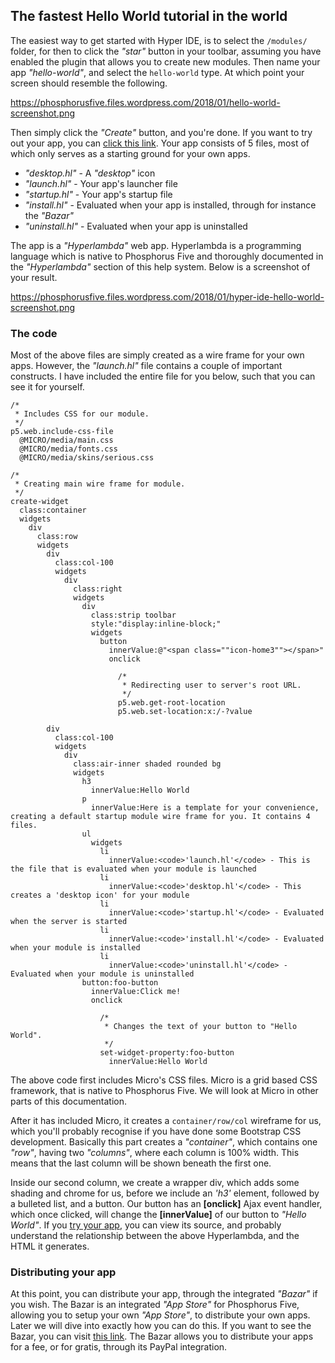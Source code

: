 ## The fastest Hello World tutorial in the world

The easiest way to get started with Hyper IDE, is to select the `/modules/` folder, for then to click
the _"star"_ button in your toolbar, assuming you have enabled the plugin that allows you to create new modules.
Then name your app _"hello-world"_, and select the `hello-world` type. At which point your screen should resemble
the following.

https://phosphorusfive.files.wordpress.com/2018/01/hello-world-screenshot.png

Then simply click the _"Create"_ button, and you're done. If you want to try out your app,
you can [click this link](/hello-world). Your app consists of 5 files, most of which only
serves as a starting ground for your own apps.

* _"desktop.hl"_ - A _"desktop"_ icon
* _"launch.hl"_ - Your app's launcher file
* _"startup.hl"_ - Your app's startup file
* _"install.hl"_ - Evaluated when your app is installed, through for instance the _"Bazar"_
* _"uninstall.hl"_ - Evaluated when your app is uninstalled

The app is a _"Hyperlambda"_ web app. Hyperlambda is a programming language which is native to Phosphorus Five
and thoroughly documented in the _"Hyperlambda"_ section of this help system. Below is a screenshot of your result.

https://phosphorusfive.files.wordpress.com/2018/01/hyper-ide-hello-world-screenshot.png

### The code

Most of the above files are simply created as a wire frame for your own apps. However, the _"launch.hl"_ file
contains a couple of important constructs. I have included the entire file for you below, such that you can
see it for yourself.

```hyperlambda
/*
 * Includes CSS for our module.
 */
p5.web.include-css-file
  @MICRO/media/main.css
  @MICRO/media/fonts.css
  @MICRO/media/skins/serious.css

/*
 * Creating main wire frame for module.
 */
create-widget
  class:container
  widgets
    div
      class:row
      widgets
        div
          class:col-100
          widgets
            div
              class:right
              widgets
                div
                  class:strip toolbar
                  style:"display:inline-block;"
                  widgets
                    button
                      innerValue:@"<span class=""icon-home3""></span>"
                      onclick

                        /*
                         * Redirecting user to server's root URL.
                         */
                        p5.web.get-root-location
                        p5.web.set-location:x:/-?value

        div
          class:col-100
          widgets
            div
              class:air-inner shaded rounded bg
              widgets
                h3
                  innerValue:Hello World
                p
                  innerValue:Here is a template for your convenience, creating a default startup module wire frame for you. It contains 4 files.
                ul
                  widgets
                    li
                      innerValue:<code>'launch.hl'</code> - This is the file that is evaluated when your module is launched
                    li
                      innerValue:<code>'desktop.hl'</code> - This creates a 'desktop icon' for your module
                    li
                      innerValue:<code>'startup.hl'</code> - Evaluated when the server is started
                    li
                      innerValue:<code>'install.hl'</code> - Evaluated when your module is installed
                    li
                      innerValue:<code>'uninstall.hl'</code> - Evaluated when your module is uninstalled
                button:foo-button
                  innerValue:Click me!
                  onclick

                    /*
                     * Changes the text of your button to "Hello World".
                     */
                    set-widget-property:foo-button
                      innerValue:Hello World
```

The above code first includes Micro's CSS files. Micro is a grid based CSS framework, that is native to
Phosphorus Five. We will look at Micro in other parts of this documentation.

After it has included Micro, it creates a `container/row/col` wireframe for us, which you'll probably recognise
if you have done some Bootstrap CSS development. Basically this part creates a _"container"_, which contains
one _"row"_, having two _"columns"_, where each column is 100% width. This means that the last column will
be shown beneath the first one.

Inside our second column, we create a wrapper div, which adds some shading and chrome for us, before we include
an <em>'h3'</em> element, followed by a bulleted list, and a button. Our button has an **[onclick]** Ajax event
handler, which once clicked, will change the **[innerValue]** of our button to _"Hello World"_. If you [try your app](/hello-world),
you can view its source, and probably understand the relationship between the above Hyperlambda, and the HTML
it generates.

### Distributing your app

At this point, you can distribute your app, through the integrated _"Bazar"_ if you wish. The Bazar is
an integrated _"App Store"_ for Phosphorus Five, allowing you to setup your own _"App Store"_, to distribute
your own apps. Later we will dive into exactly how you can do this. If you want to see
the Bazar, you can visit [this link](/bazar). The Bazar allows you to distribute your apps for a fee,
or for gratis, through its PayPal integration.
